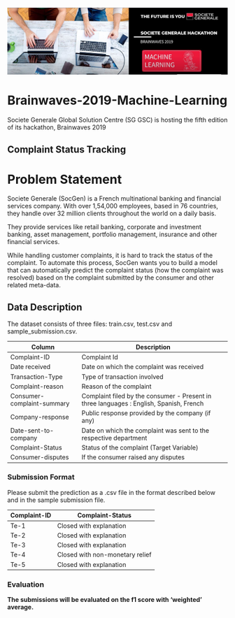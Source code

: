 ![title](bw.JPG)

# Brainwaves-2019-Machine-Learning

Societe Generale Global Solution Centre (SG GSC) is hosting the fifth edition of its hackathon, Brainwaves 2019


## Complaint Status Tracking

# Problem Statement

Societe Generale (SocGen) is a French multinational banking and financial services company. With over 1,54,000 employees, based in 76 countries, they handle over 32 million clients throughout the world on a daily basis.

They provide services like retail banking, corporate and investment banking, asset management, portfolio management, insurance and other financial services.

While handling customer complaints, it is hard to track the status of the complaint. To automate this process, SocGen wants you to build a model that can automatically predict the complaint status (how the complaint was resolved) based on the complaint submitted by the consumer and other related meta-data.

## Data Description
The dataset consists of three files: train.csv, test.csv and sample_submission.csv.

|Column|Description|
|------|------|
|Complaint-ID|Complaint Id|
|Date received|Date on which the complaint was received|
|Transaction-Type|Type of transaction involved|
|Complaint-reason|Reason of the complaint|
|Consumer-complaint-summary|Complaint filed by the consumer - Present in three languages :  English, Spanish, French|
|Company-response|Public response provided by the company (if any)|
|Date-sent-to-company|Date on which the complaint was sent to the respective department|
|Complaint-Status|Status of the complaint (Target Variable)|
|Consumer-disputes|If the consumer raised any disputes|


### Submission Format
Please submit the prediction as a .csv file in the format described below and in the sample submission file.

|Complaint-ID|Complaint-Status|
|------|------|
|Te-1|Closed with explanation|
|Te-2|Closed with explanation|
|Te-3|Closed with explanation|
|Te-4|Closed with non-monetary relief|
|Te-5|Closed with explanation|

### Evaluation
**The submissions will be evaluated on the f1 score with ‘weighted’ average.**
